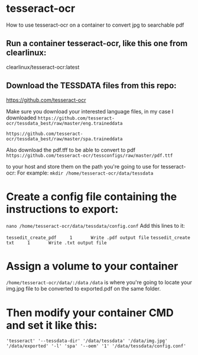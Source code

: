 # tesseract-ocr
How to use tesseract-ocr on a container to convert jpg to searchable pdf

## Run a container tesseract-ocr, like this one from clearlinux:
clearlinux/tesseract-ocr:latest

## Download the TESSDATA files from this repo:
https://github.com/tesseract-ocr

Make sure you download your interested language files, in my case I downloaded
``https://github.com/tesseract-ocr/tessdata_best/raw/master/eng.traineddata``

``https://github.com/tesseract-ocr/tessdata_best/raw/master/spa.traineddata``

Also download the pdf.tff to be able to convert to pdf
``https://github.com/tesseract-ocr/tessconfigs/raw/master/pdf.ttf``

to your host and store them on the path you're going to use for tesseract-ocr:
For example: ``mkdir /home/tesseract-ocr/data/tessdata``

# Create a config file containing the instructions to export:
``nano /home/tesseract-ocr/data/tessdata/config.conf``
Add this lines to it:

``tessedit_create_pdf     1       Write .pdf output file``
``tessedit_create txt     1       Write .txt output file``

# Assign a volume to your container 
``/home/tesseract-ocr/data/:/data``
``/data`` is where you're going to locate your img.jpg file to be converted to exported.pdf on the same folder.

# Then modify your container CMD and set it like this:
``'tesseract' '--tessdata-dir' '/data/tessdata' '/data/img.jpg' '/data/exported' '-l' 'spa' '--oem' '1' '/data/tessdata/config.conf'``
